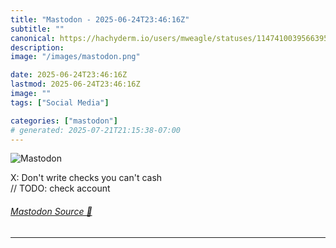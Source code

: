 ```yaml
---
title: "Mastodon - 2025-06-24T23:46:16Z"
subtitle: ""
canonical: https://hachyderm.io/users/mweagle/statuses/114741003956639565
description:
image: "/images/mastodon.png"

date: 2025-06-24T23:46:16Z
lastmod: 2025-06-24T23:46:16Z
image: ""
tags: ["Social Media"]

categories: ["mastodon"]
# generated: 2025-07-21T21:15:38-07:00
---
```

![Mastodon](/images/mastodon.png)

<p>X: Don&#39;t write checks you can&#39;t cash<br />// TODO: check account</p>


###### [Mastodon Source 🐘](https://hachyderm.io/@mweagle/114741003956639565)

___
